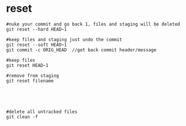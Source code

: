 # reset

	#nuke your commit and go back 1, files and staging will be deleted
	git reset --hard HEAD~1

	#keep files and staging just undo the commit
	git reset --soft HEAD~1
    git commit -c ORIG_HEAD  //get back commit header/message

	#keep files
	git reset HEAD~1

	#remove from staging
	git reset filename





	#delete all untracked files
	git clean -f

